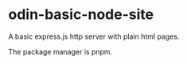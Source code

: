 # odin-basic-node-site

A basic express.js http server with plain html pages.

The package manager is pnpm.
